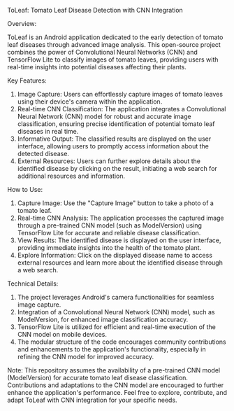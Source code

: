 ToLeaf: Tomato Leaf Disease Detection with CNN Integration

Overview:

ToLeaf is an Android application dedicated to the early detection of tomato leaf diseases through advanced image analysis. This open-source project combines the power of Convolutional Neural Networks (CNN) and TensorFlow Lite to classify images of tomato leaves, providing users with real-time insights into potential diseases affecting their plants.

Key Features:

  1. Image Capture: Users can effortlessly capture images of tomato leaves using their device's camera within the application.
  2. Real-time CNN Classification: The application integrates a Convolutional Neural Network (CNN) model for robust and accurate image classification, ensuring precise identification of potential tomato leaf diseases in real time.
  3. Informative Output: The classified results are displayed on the user interface, allowing users to promptly access information about the detected disease.
  4. External Resources: Users can further explore details about the identified disease by clicking on the result, initiating a web search for additional resources and information.

How to Use:

  1. Capture Image: Use the "Capture Image" button to take a photo of a tomato leaf.
  2. Real-time CNN Analysis: The application processes the captured image through a pre-trained CNN model (such as ModelVersion) using TensorFlow Lite for accurate and reliable disease classification.
  3. View Results: The identified disease is displayed on the user interface, providing immediate insights into the health of the tomato plant.
  4. Explore Information: Click on the displayed disease name to access external resources and learn more about the identified disease through a web search.

Technical Details:

  1. The project leverages Android's camera functionalities for seamless image capture.
  2. Integration of a Convolutional Neural Network (CNN) model, such as ModelVersion, for enhanced image classification accuracy.
  3. TensorFlow Lite is utilized for efficient and real-time execution of the CNN model on mobile devices.
  4. The modular structure of the code encourages community contributions and enhancements to the application's functionality, especially in refining the CNN model for improved accuracy.

Note: This repository assumes the availability of a pre-trained CNN model (ModelVersion) for accurate tomato leaf disease classification. Contributions and adaptations to the CNN model are encouraged to further enhance the application's performance. Feel free to explore, contribute, and adapt ToLeaf with CNN integration for your specific needs.
